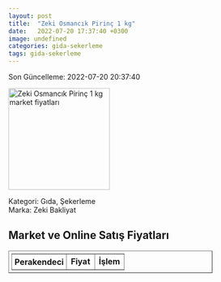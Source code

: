 ```yaml
---
layout: post
title:  "Zeki Osmancık Pirinç 1 kg"
date:   2022-07-20 17:37:40 +0300
image: undefined
categories: gida-sekerleme
tags: gida-sekerleme
---
```


Son Güncelleme: 2022-07-20 20:37:40

<img src="undefined" width="200" alt="Zeki Osmancık Pirinç 1 kg market fiyatları" />

Kategori: Gıda, Şekerleme
<br />
Marka: Zeki Bakliyat

<h2>Market ve Online Satış Fiyatları</h2>

<table border="1" style="padding: 5px;width:80%;">
  <tr>
    <td style="padding: 5px;"><strong>Perakendeci</strong></td>
    <td><strong>Fiyat</strong></td>
    <td><strong>İşlem</strong></td>
  </tr>
  
</table>
